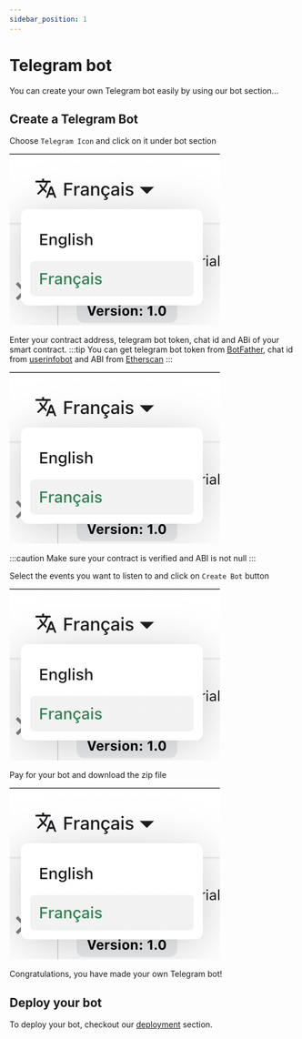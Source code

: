 ```yaml
---
sidebar_position: 1
---
```


# Telegram bot

You can create your own Telegram bot easily by using our bot section...

## Create a Telegram Bot

Choose `Telegram Icon` and click on it under bot section

![Docs Version Dropdown](./img/localeDropdown.png)

Enter your contract address, telegram bot token, chat id and ABi of your smart contract.
:::tip
You can get telegram bot token from [BotFather](https://t.me/BotFather), chat id from [userinfobot](https://t.me/userinfobot) and ABI from [Etherscan](https://etherscan.io/)
:::

![Docs Version Dropdown](./img/localeDropdown.png)

:::caution
Make sure your contract is verified and ABI is not null
:::

Select the events you want to listen to and click on `Create Bot` button

![Docs Version Dropdown](./img/localeDropdown.png)

Pay for your bot and download the zip file

![Docs Version Dropdown](./img/localeDropdown.png)

Congratulations, you have made your own Telegram bot!

## Deploy your bot

To deploy your bot, checkout our [deployment](/deployment/intro) section.
